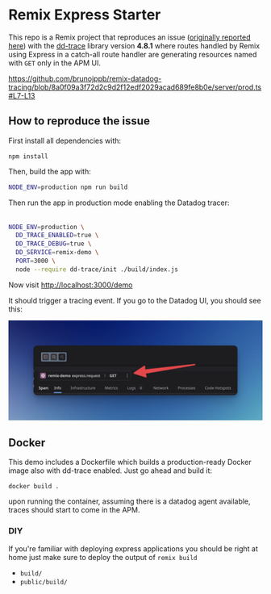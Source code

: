 # Remix Express Starter

This repo is a Remix project that reproduces an issue
([originally reported here](https://github.com/DataDog/dd-trace-js/issues/3283#issuecomment-1653821725))
with the [dd-trace](https://github.com/DataDog/dd-trace-js) library version
**4.8.1** where routes handled by Remix using Express in a catch-all route
handler are generating resources named with `GET` only in the APM UI.

https://github.com/brunojppb/remix-datadog-tracing/blob/8a0f09a3f72d2c9d2f12edf2029acad689fe8b0e/server/prod.ts#L7-L13

## How to reproduce the issue

First install all dependencies with:

```shell
npm install
```

Then, build the app with:

```sh
NODE_ENV=production npm run build
```

Then run the app in production mode enabling the Datadog tracer:

```sh

NODE_ENV=production \
  DD_TRACE_ENABLED=true \
  DD_TRACE_DEBUG=true \
  DD_SERVICE=remix-demo \
  PORT=3000 \
  node --require dd-trace/init ./build/index.js

```

Now visit [http://localhost:3000/demo](http://localhost:3000/demo)

It should trigger a tracing event. If you go to the Datadog UI, you should see
this:

![DD UI](./apm_ui.jpg)

## Docker

This demo includes a Dockerfile which builds a production-ready Docker image
also with dd-trace enabled. Just go ahead and build it:

```shell
docker build .
```

upon running the container, assuming there is a datadog agent available, traces
should start to come in the APM.

### DIY

If you're familiar with deploying express applications you should be right at
home just make sure to deploy the output of `remix build`

- `build/`
- `public/build/`
